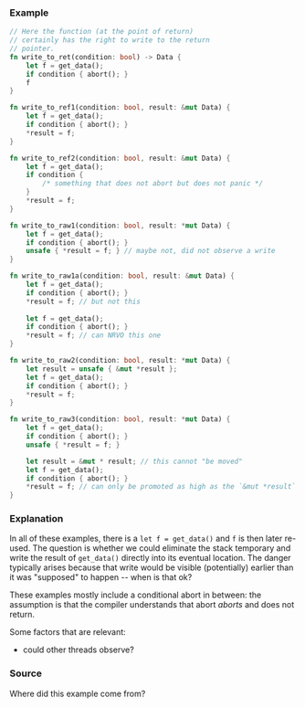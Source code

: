 ### Example

```rust
// Here the function (at the point of return)
// certainly has the right to write to the return
// pointer.
fn write_to_ret(condition: bool) -> Data {
    let f = get_data();
    if condition { abort(); }
    f
}

fn write_to_ref1(condition: bool, result: &mut Data) {
    let f = get_data();
    if condition { abort(); }
    *result = f;
}

fn write_to_ref2(condition: bool, result: &mut Data) {
    let f = get_data();
    if condition {
        /* something that does not abort but does not panic */
    }
    *result = f;
}

fn write_to_raw1(condition: bool, result: *mut Data) {
    let f = get_data();
    if condition { abort(); }
    unsafe { *result = f; } // maybe not, did not observe a write
}

fn write_to_raw1a(condition: bool, result: &mut Data) {
    let f = get_data();
    if condition { abort(); }
    *result = f; // but not this
    
    let f = get_data();
    if condition { abort(); }
    *result = f; // can NRVO this one
}

fn write_to_raw2(condition: bool, result: *mut Data) {
    let result = unsafe { &mut *result };
    let f = get_data();
    if condition { abort(); }
    *result = f;
}

fn write_to_raw3(condition: bool, result: *mut Data) {
    let f = get_data();
    if condition { abort(); }
    unsafe { *result = f; }

    let result = &mut * result; // this cannot "be moved"
    let f = get_data();
    if condition { abort(); }
    *result = f; // can only be promoted as high as the `&mut *result`
}
```

### Explanation

In all of these examples, there is a `let f = get_data()` and `f` is
then later re-used. The question is whether we could eliminate the
stack temporary and write the result of `get_data()` directly into its
eventual location. The danger typically arises because that write
would be visible (potentially) earlier than it was "supposed" to
happen -- when is that ok?

These examples mostly include a conditional abort in between: the
assumption is that the compiler understands that abort *aborts* and
does not return.

Some factors that are relevant:

- could other threads observe?


### Source

Where did this example come from?
